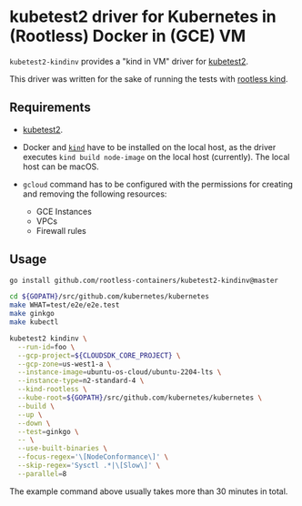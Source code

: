 # kubetest2 driver for Kubernetes in (Rootless) Docker in (GCE) VM

`kubetest2-kindinv` provides a "kind in VM" driver for [kubetest2](https://github.com/kubernetes-sigs/kubetest2).

This driver was written for the sake of running the tests with [rootless kind](https://kind.sigs.k8s.io/docs/user/rootless/).


## Requirements
- [kubetest2](https://github.com/kubernetes-sigs/kubetest2).

- Docker and [`kind`](https://kind.sigs.k8s.io/) have to be installed on the local host,
  as the driver executes `kind build node-image` on the local host (currently).
  The local host can be macOS.

- `gcloud` command has to be configured with the permissions for creating and removing the following resources:
  - GCE Instances
  - VPCs
  - Firewall rules

## Usage

```bash
go install github.com/rootless-containers/kubetest2-kindinv@master

cd ${GOPATH}/src/github.com/kubernetes/kubernetes
make WHAT=test/e2e/e2e.test
make ginkgo
make kubectl

kubetest2 kindinv \
  --run-id=foo \
  --gcp-project=${CLOUDSDK_CORE_PROJECT} \
  --gcp-zone=us-west1-a \
  --instance-image=ubuntu-os-cloud/ubuntu-2204-lts \
  --instance-type=n2-standard-4 \
  --kind-rootless \
  --kube-root=${GOPATH}/src/github.com/kubernetes/kubernetes \
  --build \
  --up \
  --down \
  --test=ginkgo \
  -- \
  --use-built-binaries \
  --focus-regex='\[NodeConformance\]' \
  --skip-regex='Sysctl .*|\[Slow\]' \
  --parallel=8
```

The example command above usually takes more than 30 minutes in total.

